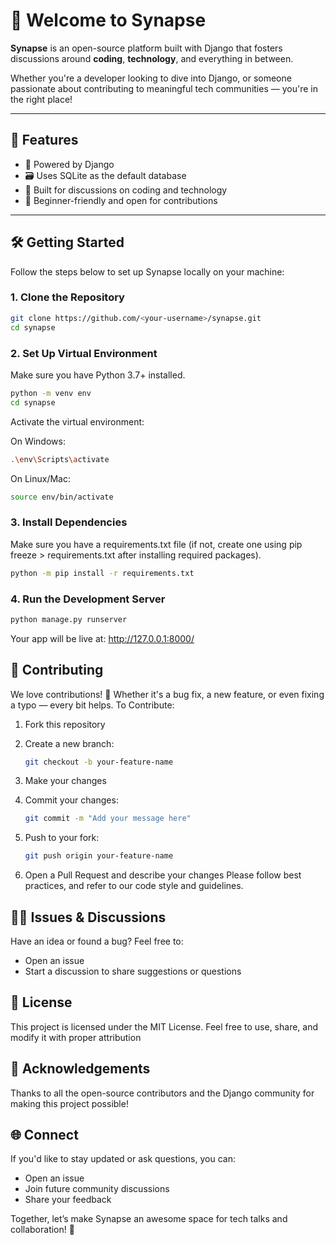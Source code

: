 # 👋 Welcome to Synapse

**Synapse** is an open-source platform built with Django that fosters discussions around **coding**, **technology**, and everything in between.

Whether you're a developer looking to dive into Django, or someone passionate about contributing to meaningful tech communities — you're in the right place!

---

## 🚀 Features

- 🧩 Powered by Django
- 🗃️ Uses SQLite as the default database
- 🧠 Built for discussions on coding and technology
- 🌱 Beginner-friendly and open for contributions

---

## 🛠️ Getting Started

Follow the steps below to set up Synapse locally on your machine:

### 1. Clone the Repository

```bash
git clone https://github.com/<your-username>/synapse.git
cd synapse
```

### 2. Set Up Virtual Environment
Make sure you have Python 3.7+ installed.

```bash
python -m venv env
cd synapse
```

Activate the virtual environment:

On Windows:
```bash
.\env\Scripts\activate
```

On Linux/Mac:
```bash
source env/bin/activate
```

### 3. Install Dependencies
Make sure you have a requirements.txt file (if not, create one using pip freeze > requirements.txt after installing required packages).
```bash
python -m pip install -r requirements.txt
```

### 4. Run the Development Server
```bash
python manage.py runserver
```
Your app will be live at: http://127.0.0.1:8000/

## 🧩 Contributing
We love contributions! 💖 Whether it's a bug fix, a new feature, or even fixing a typo — every bit helps.
To Contribute:
1. Fork this repository
2. Create a new branch:
   ```bash
   git checkout -b your-feature-name
   ```
3. Make your changes

4. Commit your changes:
   ```bash
   git commit -m "Add your message here"
   ```
5. Push to your fork:
   ```bash
   git push origin your-feature-name
   ```
6. Open a Pull Request and describe your changes
   Please follow best practices, and refer to our code style and guidelines.

## 🙋‍♀️ Issues & Discussions
Have an idea or found a bug? Feel free to:
- Open an issue
- Start a discussion to share suggestions or questions
  
## 📄 License
This project is licensed under the MIT License. Feel free to use, share, and modify it with proper attribution

## 🤝 Acknowledgements
Thanks to all the open-source contributors and the Django community for making this project possible!

## 🌐 Connect
If you'd like to stay updated or ask questions, you can:
- Open an issue
- Join future community discussions
- Share your feedback

Together, let’s make Synapse an awesome space for tech talks and collaboration! 🚀
